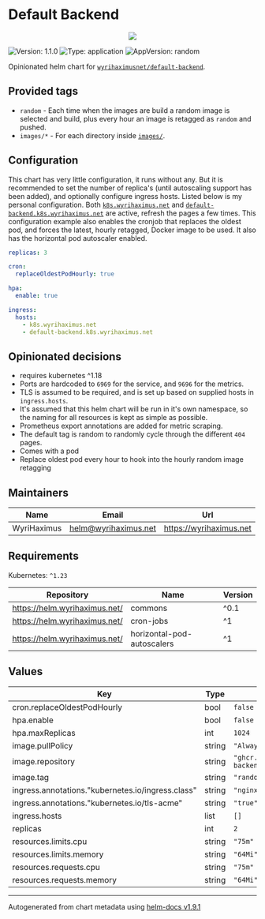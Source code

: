 # Default Backend

<p align="center">
  <img src="https://helm.wyrihaximus.net/images/charts/default-backend.png">
</p>

![Version: 1.1.0](https://img.shields.io/badge/Version-1.1.0-informational?style=flat-square) ![Type: application](https://img.shields.io/badge/Type-application-informational?style=flat-square) ![AppVersion: random](https://img.shields.io/badge/AppVersion-random-informational?style=flat-square)

Opinionated helm chart for [`wyrihaximusnet/default-backend`](https://github.com/wyrihaximusnet/docker-default-backend).

## Provided tags

* `random` - Each time when the images are build a random image is selected and build, plus every hour an image is retagged as `random` and pushed.
* `images/*` - For each directory inside [`images/`](https://github.com/WyriHaximusNet/docker-default-backend/tree/master/images).

## Configuration

This chart has very little configuration, it runs without any. But it is recommended to set the number of replica's
(until autoscaling support has been added), and optionally configure ingress hosts. Listed below is my personal
configuration. Both [`k8s.wyrihaximus.net`](https://k8s.wyrihaximus.net/) and
[`default-backend.k8s.wyrihaximus.net`](https://default-backend.k8s.wyrihaximus.net/) are active, refresh the pages a
few times. This configuration example also enables the cronjob that replaces the oldest pod, and forces the latest,
hourly retagged, Docker image to be used. It also has the horizontal pod autoscaler enabled.

```yaml
replicas: 3

cron:
  replaceOldestPodHourly: true

hpa:
  enable: true

ingress:
  hosts:
    - k8s.wyrihaximus.net
    - default-backend.k8s.wyrihaximus.net
```

###

## Opinionated decisions

* requires kubernetes ^1.18
* Ports are hardcoded to `6969` for the service, and `9696` for the metrics.
* TLS is assumed to be required, and is set up based on supplied hosts in `ingress.hosts`.
* It's assumed that this helm chart will be run in it's own namespace, so the naming for all resources is kept as simple as possible.
* Prometheus export annotations are added for metric scraping.
* The default tag is random to randomly cycle through the different `404` pages.
* Comes with a pod
* Replace oldest pod every hour to hook into the hourly random image retagging

## Maintainers

| Name | Email | Url |
| ---- | ------ | --- |
| WyriHaximus | <helm@wyrihaximus.net> | <https://wyrihaximus.net> |

## Requirements

Kubernetes: `^1.23`

| Repository | Name | Version |
|------------|------|---------|
| https://helm.wyrihaximus.net/ | commons | ^0.1 |
| https://helm.wyrihaximus.net/ | cron-jobs | ^1 |
| https://helm.wyrihaximus.net/ | horizontal-pod-autoscalers | ^1 |

## Values

| Key | Type | Default | Description |
|-----|------|---------|-------------|
| cron.replaceOldestPodHourly | bool | `false` |  |
| hpa.enable | bool | `false` |  |
| hpa.maxReplicas | int | `1024` |  |
| image.pullPolicy | string | `"Always"` |  |
| image.repository | string | `"ghcr.io/wyrihaximusnet/default-backend"` |  |
| image.tag | string | `"random"` |  |
| ingress.annotations."kubernetes.io/ingress.class" | string | `"nginx"` |  |
| ingress.annotations."kubernetes.io/tls-acme" | string | `"true"` |  |
| ingress.hosts | list | `[]` |  |
| replicas | int | `2` |  |
| resources.limits.cpu | string | `"75m"` |  |
| resources.limits.memory | string | `"64Mi"` |  |
| resources.requests.cpu | string | `"75m"` |  |
| resources.requests.memory | string | `"64Mi"` |  |

----------------------------------------------
Autogenerated from chart metadata using [helm-docs v1.9.1](https://github.com/norwoodj/helm-docs/releases/v1.9.1)
